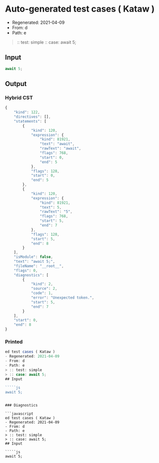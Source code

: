 # Auto-generated test cases ( Kataw )
- Regenerated: 2021-04-09
- From: d
- Path: e
> :: test: simple
> :: case: await 5;
## Input

`````js
await 5;
`````

## Output

### Hybrid CST

```javascript
{
    "kind": 122,
    "directives": [],
    "statements": [
        {
            "kind": 120,
            "expression": {
                "kind": 81921,
                "text": "await",
                "rawText": "await",
                "flags": 768,
                "start": 0,
                "end": 5
            },
            "flags": 128,
            "start": 0,
            "end": 5
        },
        {
            "kind": 120,
            "expression": {
                "kind": 81921,
                "text": 5,
                "rawText": "5",
                "flags": 768,
                "start": 5,
                "end": 7
            },
            "flags": 128,
            "start": 5,
            "end": 8
        }
    ],
    "isModule": false,
    "text": "await 5;",
    "fileName": "__root__",
    "flags": 0,
    "diagnostics": [
        {
            "kind": 2,
            "source": 2,
            "code": 1,
            "error": "Unexpected token.",
            "start": 5,
            "end": 7
        }
    ],
    "start": 0,
    "end": 8
}
```

### Printed

```javascript
ed test cases ( Kataw )
- Regenerated: 2021-04-09
- From: d
- Path: e
> :: test: simple
> :: case: await 5;
## Input

`````js
await 5;
`````
```

### Diagnostics

```javascript
ed test cases ( Kataw )
- Regenerated: 2021-04-09
- From: d
- Path: e
> :: test: simple
> :: case: await 5;
## Input

`````js
await 5;
`````
```

